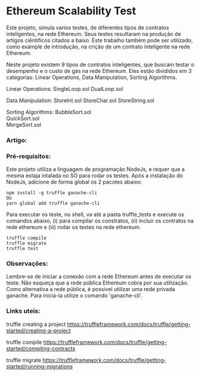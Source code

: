 # Ethereum Scalability Test

Este projeto, simula varios testes, de diferentes tipos de contratos inteligentes, na rede Ethereum. Seus testes resultaram na produção de artigos ciêntificos citados a baixo. Este trabalho também pode ser utilizado, como example de introdução, na crição de um contrato inteligente na rede Ethereum.

Neste projeto existem 9 tipos de contratos inteligentes, que buscam testar o desempenho e o custo de gás na rede Ethereum. Eles estão divididos em 3 categorias:  Linear Operations, Data Manipulation, Sorting Algorithms.

Linear Operations:
	SingleLoop.sol
	DualLoop.sol

Data Manipulation:
	StoreInt.sol
	StoreChar.sol
	StoreString.sol

Sorting Algorithms:
	BubbleSort.sol  
	QuickSort.sol  
	MergeSort.sol  

### Artigo:


### Pré-requisitos:
Este projeto utiliza a linguagem de programação NodeJs, e requer que a mesma estaja intalada no SO para rodar os testes.
Após a instalação do NodeJs, adicione de forma global os 2 pacotes abaixo:
```
npm install -g truffle ganache-cli
OU
yarn global add truffle ganache-cli
```
Para executar os teste, no shell, va até a pasta truffle_tests e execute os comandos abaixo,
(i) para compilar os constratos, (ii) incluir os contratos na rede ethereum e (iii) rodar os testes na rede ethereum.
```
truffle compile
truffle migrate
truffle test
```

### Observações:

Lembre-se de iniciar a conexão com a rede Ethereum antes de executar os teste. Não esqueça que a rede pública Ethereum cobra por sua utilização. 
Como alternativa a rede pública, é possivel utilizar uma rede privada ganache. Para iniciá-la utilize o comando 'ganache-cli'.


### Links uteis:

truffle creating a project
https://truffleframework.com/docs/truffle/getting-started/creating-a-project

truffle compile
https://truffleframework.com/docs/truffle/getting-started/compiling-contracts

truffle migrate
https://truffleframework.com/docs/truffle/getting-started/running-migrations
